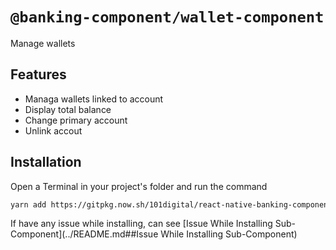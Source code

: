 # `@banking-component/wallet-component`

Manage wallets

## Features

- Managa wallets linked to account
- Display total balance
- Change primary account
- Unlink accout

## Installation

Open a Terminal in your project's folder and run the command

```sh
yarn add https://gitpkg.now.sh/101digital/react-native-banking-components/packages/wallet-component
```

If have any issue while installing, can see [Issue While Installing Sub-Component](../README.md##Issue While Installing Sub-Component)
